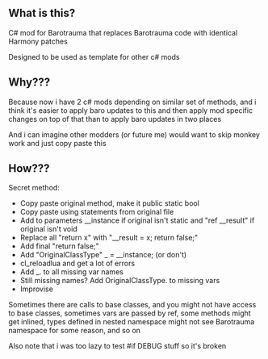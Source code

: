 ## What is this?
C# mod for Barotrauma that replaces Barotrauma code with identical Harmony patches

Designed to be used as template for other c# mods
## Why???
Because now i have 2 c# mods depending on similar set of methods, and i think it's easier to apply baro updates to this and then apply mod specific changes on top of that than to apply baro updates in two places

And i can imagine other modders (or future me) would want to skip monkey work and just copy paste this

## How???
Secret method:
- Copy paste original method, make it public static bool
- Copy paste using statements from original file
- Add to parameters __instance if original isn't static and "ref __result" if original isn't void
- Replace all "return x" with "__result = x; return false;"
- Add final "return false;"
- Add "OriginalClassType" _ = __instance; (or don't)
- cl_reloadlua and get a lot of errors
- Add _. to all missing var names
- Still missing names? Add OriginalClassType. to missing vars
- Improvise

Sometimes there are calls to base classes, and you might not have access to base classes, sometimes vars are passed by ref, some methods might get inlined, types defined in nested namespace might not see Barotrauma namespace for some reason, and so on

Also note that i was too lazy to test #if DEBUG stuff so it's broken
